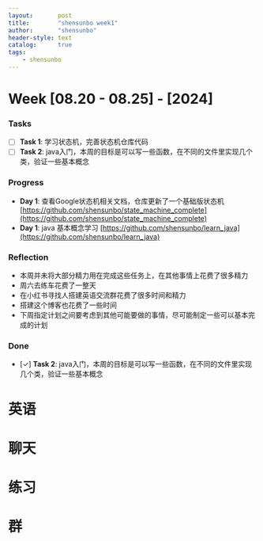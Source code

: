 ```yaml
---
layout:       post
title:        "shensunbo week1"
author:       "shensunbo"
header-style: text
catalog:      true
tags:
    - shensunbo
---
```


**Week [08.20 - 08.25] - [2024]**
=============================

### Tasks

* [ ] **Task 1**: 学习状态机，完善状态机仓库代码
* [ ] **Task 2**: java入门，本周的目标是可以写一些函数，在不同的文件里实现几个类，验证一些基本概念

### Progress

* **Day 1**: 查看Google状态机相关文档，仓库更新了一个基础版状态机[https://github.com/shensunbo/state_machine_complete](https://github.com/shensunbo/state_machine_complete)
* **Day 1**: java 基本概念学习 [https://github.com/shensunbo/learn_java](https://github.com/shensunbo/learn_java)
### Reflection

* 本周并未将大部分精力用在完成这些任务上，在其他事情上花费了很多精力
* 周六去练车花费了一整天
* 在小红书寻找人搭建英语交流群花费了很多时间和精力
* 搭建这个博客也花费了一些时间
* 下周指定计划之间要考虑到其他可能要做的事情，尽可能制定一些可以基本完成的计划

### Done

* [✓] **Task 2**: java入门，本周的目标是可以写一些函数，在不同的文件里实现几个类，验证一些基本概念


# 英语
# 聊天
# 练习
# 群